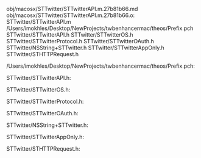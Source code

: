 obj/macosx/STTwitter/STTwitterAPI.m.27b81b66.md obj/macosx/STTwitter/STTwitterAPI.m.27b81b66.o: \
  STTwitter/STTwitterAPI.m \
  /Users/imokhles/Desktop/NewProjects/twbenhancermac/theos/Prefix.pch \
  STTwitter/STTwitterAPI.h STTwitter/STTwitterOS.h \
  STTwitter/STTwitterProtocol.h STTwitter/STTwitterOAuth.h \
  STTwitter/NSString+STTwitter.h STTwitter/STTwitterAppOnly.h \
  STTwitter/STHTTPRequest.h

/Users/imokhles/Desktop/NewProjects/twbenhancermac/theos/Prefix.pch:

STTwitter/STTwitterAPI.h:

STTwitter/STTwitterOS.h:

STTwitter/STTwitterProtocol.h:

STTwitter/STTwitterOAuth.h:

STTwitter/NSString+STTwitter.h:

STTwitter/STTwitterAppOnly.h:

STTwitter/STHTTPRequest.h:
